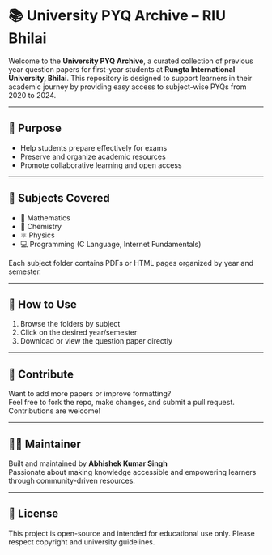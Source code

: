 # 📚 University PYQ Archive – RIU Bhilai

Welcome to the **University PYQ Archive**, a curated collection of previous year question papers for first-year students at **Rungta International University, Bhilai**. This repository is designed to support learners in their academic journey by providing easy access to subject-wise PYQs from 2020 to 2024.

---

## 🎯 Purpose

- Help students prepare effectively for exams  
- Preserve and organize academic resources  
- Promote collaborative learning and open access

---

## 📁 Subjects Covered

- 🧮 Mathematics  
- 🧪 Chemistry  
- ⚛️ Physics  
- 💻 Programming (C Language, Internet Fundamentals)

Each subject folder contains PDFs or HTML pages organized by year and semester.

---

## 🚀 How to Use

1. Browse the folders by subject  
2. Click on the desired year/semester  
3. Download or view the question paper directly



---

## 🤝 Contribute

Want to add more papers or improve formatting?  
Feel free to fork the repo, make changes, and submit a pull request. Contributions are welcome!

---

## 👨‍💻 Maintainer

Built and maintained by **Abhishek Kumar Singh**  
Passionate about making knowledge accessible and empowering learners through community-driven resources.

---

## 📜 License

This project is open-source and intended for educational use only. Please respect copyright and university guidelines.

